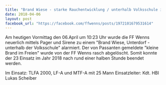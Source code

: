```yaml
---
title: "Brand Wiese - starke Rauchentwicklung / unterhalb Volksschule im Unterdorf"
date: 2018-04-06
layout: post
facebook_url: "https://facebook.com/ffwenns/posts/1972101679531614"
---
```


Am heutigen Vormittag den 06.April um 10:23 Uhr wurde die FF Wenns neuerlich mittels Pager und Sirene zu einem "Brand Wiese, Unterdorf - unterhalb der Volksschule" alarmiert. Der von Passanten gemeldete "kleine Brand im Freien" wurde von der FF Wenns rasch abgelöscht. Somit konnte der 23 Einsatz im Jahr 2018 nach rund einer halben Stunde beendet werden.

Im Einsatz:
TLFA 2000, LF-A und MTF-A mit 25 Mann
Einsatzleiter: Kdt. HBI Lukas Scheiber